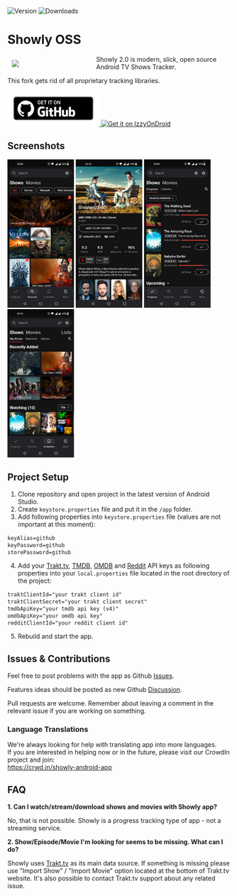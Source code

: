 ![Version](https://img.shields.io/github/v/tag/1RandomDev/showly-oss?style=flat&label=Version)
![Downloads](https://img.shields.io/github/downloads/1RandomDev/showly-oss/total?style=flat&label=Downloads)

# Showly OSS
<img src="https://i.ibb.co/ChBN7Lg/ic-launcher.png" align="left" width="180" hspace="10" vspace="10" />

Showly 2.0 is modern, slick, open source Android TV Shows Tracker.

This fork gets rid of all proprietary tracking libraries.

<a href="https://github.com/1RandomDev/showly-oss/releases/latest">
  <img
    alt="Get it on GitHub"
    height="80"
    src="badge_github.png"/>
</a>
<a href="https://apt.izzysoft.de/fdroid/index/apk/com.michaldrabik.showly_oss">
  <img
    alt="Get it on IzzyOnDroid"
    height="80"
    src="https://gitlab.com/IzzyOnDroid/repo/-/raw/master/assets/IzzyOnDroid.png"/>
</a>

## Screenshots

<div>
   <img src="assets/screenshots/github1a.jpg" width="150" alt="Screenshot 1">
   <img src="assets/screenshots/github2a.jpg" width="150" alt="Screenshot 2">
   <img src="assets/screenshots/github3a.jpg" width="150" alt="Screenshot 3">
   <img src="assets/screenshots/github4a.jpg" width="150" alt="Screenshot 4">
</div>

## Project Setup

1. Clone repository and open project in the latest version of Android Studio.
2. Create `keystore.properties` file and put it in the `/app` folder.
3. Add following properties into `keystore.properties` file (values are not important at this moment):
```
keyAlias=github
keyPassword=github
storePassword=github
```
4. Add your [Trakt.tv](https://trakt.tv/oauth/applications), [TMDB](https://developers.themoviedb.org/3/), [OMDB](http://www.omdbapi.com) and [Reddit](https://www.reddit.com/prefs/apps) API keys as following properties into your `local.properties` file located in the root directory of the project:
```
traktClientId="your trakt client id"
traktClientSecret="your trakt client secret"
tmdbApiKey="your tmdb api key (v4)"
omdbApiKey="your omdb api key"
redditClientId="your reddit client id"
```
5. Rebuild and start the app.

## Issues & Contributions

Feel free to post problems with the app as Github [Issues](https://github.com/1RandomDev/showly-oss/issues).

Features ideas should be posted as new Github [Discussion](https://github.com/michaldrabik/showly-2.0/discussions).

Pull requests are welcome. Remember about leaving a comment in the relevant issue if you are working on something.

### Language Translations

We're always looking for help with translating app into more languages.<br>
If you are interested in helping now or in the future, please visit our CrowdIn project and join:<br>
https://crwd.in/showly-android-app

## FAQ

**1. Can I watch/stream/download shows and movies with Showly app?**

  No, that is not possible. Showly is a progress tracking type of app - not a streaming service.

**2. Show/Episode/Movie I'm looking for seems to be missing. What can I do?**

  Showly uses [Trakt.tv](https://trakt.tv) as its main data source.
  If something is missing please use "Import Show" / "Import Movie" option located at the bottom of Trakt.tv website.
  It's also possible to contact Trakt.tv support about any related issue.

